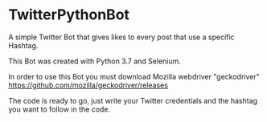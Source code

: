 # TwitterPythonBot
A simple Twitter Bot that gives likes to every post that use a specific Hashtag. 

This Bot was created with Python 3.7 and Selenium. 

In order to use this Bot you must download Mozilla webdriver "geckodriver" https://github.com/mozilla/geckodriver/releases

The code is ready to go, just write your Twitter credentials and the hashtag you want to follow in the code. 
